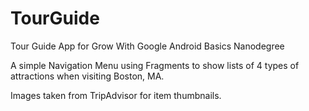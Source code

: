 # TourGuide
Tour Guide App for Grow With Google Android Basics Nanodegree

A simple Navigation Menu using Fragments to show lists of 4 types of attractions when visiting Boston, MA. 

Images taken from TripAdvisor for item thumbnails.
